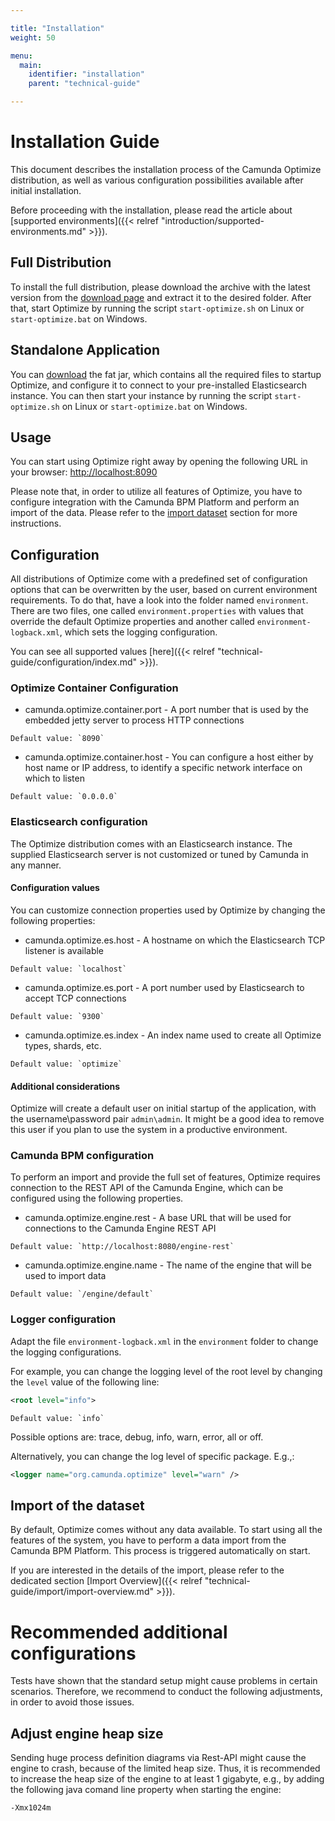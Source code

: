 ```yaml
---

title: "Installation"
weight: 50

menu:
  main:
    identifier: "installation"
    parent: "technical-guide"

---
```


# Installation Guide

This document describes the installation process of the Camunda Optimize distribution, as well as various configuration possibilities available after initial installation. 

Before proceeding with the installation, please read the article about [supported environments]({{< relref "introduction/supported-environments.md" >}}).

## Full Distribution 

To install the full distribution, please download the archive with the latest version from the [download page](/enterprise/download/#camunda-optimize) and extract it to the desired folder. After that, start Optimize by running the script `start-optimize.sh` on Linux or `start-optimize.bat` on Windows. 

## Standalone Application 

You can [download](https://app.camunda.com/nexus/content/repositories/camunda-optimize/org/camunda/optimize/optimize-backend/) the fat jar, which contains all the required files to startup Optimize, and configure it to connect to your pre-installed Elasticsearch instance. You can then start your instance by running the script `start-optimize.sh` on Linux or `start-optimize.bat` on Windows.

## Usage

You can start using Optimize right away by opening the following URL in your browser: [http://localhost:8090](http://localhost:8090)

Please note that, in order to utilize all features of Optimize, you have to configure integration with the Camunda BPM Platform and perform an import of the data. Please refer to the [import dataset](#import-of-the-dataset) section for more instructions.

## Configuration

All distributions of Optimize come with a predefined set of configuration options that can be overwritten by the user, based on current environment requirements. To do that, have a look into the folder named `environment`. There are two files, one called `environment.properties` with values that override the default Optimize properties and another called `environment-logback.xml`, which sets the logging configuration.

You can see all supported values [here]({{< relref "technical-guide/configuration/index.md" >}}).

### Optimize Container Configuration

* camunda.optimize.container.port - A port number that is used by the embedded jetty server to process HTTP connections 
```
Default value: `8090`
```

* camunda.optimize.container.host - You can configure a host either by host name or IP address, to identify a specific network interface on which to listen
```
Default value: `0.0.0.0`
```

### Elasticsearch configuration

The Optimize distribution comes with an Elasticsearch instance. The supplied Elasticsearch server is not customized or tuned by Camunda in any manner. 

#### Configuration values 

You can customize connection properties used by Optimize by changing the following properties:

* camunda.optimize.es.host - A hostname on which the Elasticsearch TCP listener is available 
```
Default value: `localhost`
```

* camunda.optimize.es.port - A port number used by Elasticsearch to accept TCP connections
```
Default value: `9300`
```

* camunda.optimize.es.index - An index name used to create all Optimize types, shards, etc. 
```
Default value: `optimize`
```

#### Additional considerations 

Optimize will create a default user on initial startup of the application, with the username\password pair `admin\admin`. It might be a good idea to remove this user if you plan to use the system in a productive environment.

### Camunda BPM configuration

To perform an import and provide the full set of features, Optimize requires connection to the REST API of the Camunda Engine, which can be configured using the following properties. 

* camunda.optimize.engine.rest - A base URL that will be used for connections to the Camunda Engine REST API
```
Default value: `http://localhost:8080/engine-rest`
```

* camunda.optimize.engine.name - The name of the engine that will be used to import data
```
Default value: `/engine/default`
```

### Logger configuration

Adapt the file `environment-logback.xml` in the `environment` folder to change the logging configurations. 

For example, you can change the logging level of the root level by changing the `level` value of the following line:
```xml
<root level="info">
```
```
Default value: `info`
```

Possible options are: trace, debug, info, warn, error, all or off.

Alternatively, you can change the log level of specific package. E.g.,:
```xml
<logger name="org.camunda.optimize" level="warn" />
```

## Import of the dataset

By default, Optimize comes without any data available. To start using all the features of the system, you have to perform a data import from the Camunda BPM Platform. This process is triggered automatically on start.

If you are interested in the details of the import, please refer to the dedicated section [Import Overview]({{< relref "technical-guide/import/import-overview.md" >}}).

# Recommended additional configurations

Tests have shown that the standard setup might cause problems in certain scenarios. Therefore, we recommend to conduct the following adjustments, in order to avoid those issues.

## Adjust engine heap size

Sending huge process definition diagrams via Rest-API might cause the engine to crash, because of the limited heap size. Thus, it is recommended to increase the heap size of the engine to at least 1 gigabyte, e.g., by adding the following java comand line property when starting the engine: 
```bash
-Xmx1024m
```
